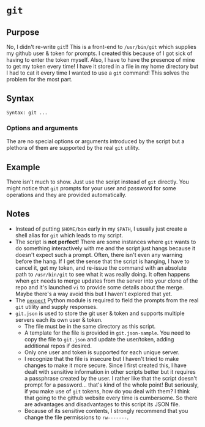 # `git`

## Purpose
No, I didn't re-write `git`!! This is a front-end to `/usr/bin/git` which supplies my github user & token for prompts. I created this because of I got sick of having to enter the token myself. Also, I have to have the presence of mine to get my token every time! I have it stored in a file in my home directory but I had to cat it every time I wanted to use a `git` command! This solves the problem for the most part.

## Syntax
```
Syntax: git ...
```

### Options and arguments
The are no special options or arguments introduced by the script but a plethora of them are supported by the real `git` utility.

## Example
There isn't much to show. Just use the script instead of `git` directly.  You might notice that `git` prompts for your user and password for some operations and they are provided automatically.

## Notes
- Instead of putting `$HOME/bin` early in my `$PATH`, I usually just create a shell alias for `git` which leads to my script.
- The script is **not perfect!** There are some instances where `git` wants to do something interactively with me and the script just hangs because it doesn't expect such a prompt. Often, there isn't even any warning before the hang. If I get the sense that the script is hanging, I have to cancel it, get my token, and re-issue the command with an absolute path to `/usr/bin/git` to see what it was really doing.  It often happens when `git` needs to merge updates from the server into your clone of the repo and it's launched `vi` to provide some details about the merge.  Maybe there's a way avoid this but I haven't explored that yet.
- The [`pexpect`](https://pexpect.readthedocs.io/en/stable/) Python module is required to field the prompts from the real `git` utility and supply responses.
- `git.json` is used to store the git user & token and supports multiple servers each its own user & token.  
  - The file must be in the same directory as this script.
  - A template for the file is provided in `git.json-sample`.  You need to copy the file to `git.json` and update the user/token, adding additional repos if desired.
  - Only one user and token is supported for each unique server.
  - I recognize that the file is insecure but I haven't tried to make changes to make it more secure.  Since I first created this, I have dealt with sensitive information in other scripts better but it requires a passphrase created by the user.  I rather like that the script doesn't prompt for a password... that's kind of the whole point!  But seriously, if you make use of `git` tokens, how do you deal with them?  I think that going to the github website every time is cumbersome.  So there are advantages and disadvantages to this script its JSON file.
  - Because of its sensitive contents, I strongly recommend that you change the file permissions to `rw-------`.
